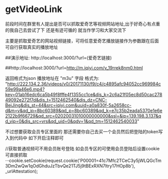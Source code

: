 # getVideoLink
前段时间在群里有人提出是否可以抓取爱奇艺等视频网站地址,出于好奇心有点重的我自己去尝试了下 还是有迹可循的 就当作学习和大家交流下

主要是抓取爱奇艺的网站视频链接，可将任意爱奇艺播放链接作为参数跟在后面 可自行获取真实的播放地址

##演示地址:
http://localhost:3000/?url=(爱奇艺链接)

##http://localhost:3000/?url=http://m.iqiyi.com/v_19rrek8nm0.html

返回格式为json 播放地址在 "m3u" 字段 格式为:
    "http://222.134.2.36/videos/v0/20171130/f9/c4/c4895afc94052cc969984c59e99a46e6.mp4?key=01ab16edc6ca5b49f8fffe4f1355cc1ce&dis_k=2c6a21f05ec8d50cac27849092e272f7d&dis_t=1512462540&dis_dz=CNC-BeiJing&dis_st=44&src=iqiyi.com&uuid=a0a830f-5a2658cc-d&m=v&qd_ip=8bc60389&qd_p=8bc60389&qd_k=e7c35b2eada5370e1e6e2122b9f66729&qd_src=02020031010000000000&ssl=&ip=139.198.3.137&qd_vip=0&dis_src=vrs&qd_uid=0&qdv=1&qd_tm=1512462540033"

不过想要获取会员专区里面的 那还需要你自己去买一个会员然后把登陆的token写入到代码中 如下开启注释即可

//获取普通视频可不用会员账号登陆  如会员专区的可使用会员登陆后设置cookie 可直接抓取
···cookie.setCookie(request.cookie('P00001=41c7Mfc2TCeC3y5jWLQGcTm3Dm2wQw1qOdGhduJzTbvQe21TJ5j9tBExRXN7ltry17HOp8b'), _urlAttestation);
